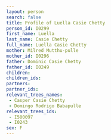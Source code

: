 ```yaml
---
layout: person
search: false
title: Profile of Luella Casie Chetty
person_id: I0299
first_name: Luella
last_name: Casie Chetty
full_name: Luella Casie Chetty
mother: Milred Mutthu-pulle
mother_id: I0296
father: Dominic Casie Chetty
father_id: I0249
children:
children_ids:
partners:
partner_ids:
relevant_trees_names:
 - Casper Casie Chetty
 - Domingo Rodrigo Babapulle
relevant_trees_ids:
 - I500097
 - I0243
sex: F
---
```


